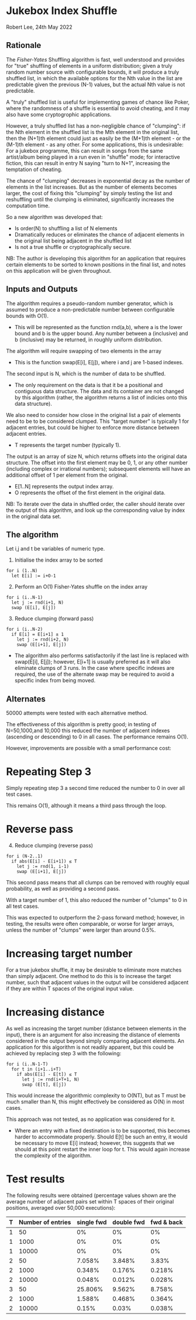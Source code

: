 # Jukebox Index Shuffle

Robert Lee, 24th May 2022

## Rationale

The *Fisher-Yates* Shuffling algorithm is fast, well understood and
provides for "true" shuffling of elements in a uniform distribution;
given a truly random number source with configurable bounds, it will
produce a truly shuffled list, in which the available options for the
Nth value in the list are predictable given the previous (N-1) values,
but the actual Nth value is not predictable.

A "truly" shuffled list is useful for implementing games of chance
like Poker, where the randomness of a shuffle is essential to avoid
cheating, and it may also have some cryptogrophic applications.

However, a truly shuffled list has a non-negligible chance of
"clumping": if the Nth element in the shuffled list is the Mth element
in the original list, then the (N+1)th element could just as easily be
the (M+1)th element - or the (M-1)th element - as any other. For some
applications, this is undesirable: For a jukebox programme, this can
result in songs from the same artist/album being played in a run even
in "shuffle" mode; for interactive fiction, this can result in entry N
saying "turn to N+1", increasing the temptation of cheating.

The chance of "clumping" decreases in exponential decay as the number
of elements in the list increases. But as the number of elements
becomes larger, the cost of fixing this "clumping" by simply testing the
list and reshuffling until the clumping is eliminated, significantly
increases the computation time.

So a new algorithm was developed that:

* Is order(N) to shuffling a list of N elements
* Dramatically reduces or eliminates the chance of adjacent elements
  in the original list being adjacent in the shuffled list
* Is not a true shuffle or cryptographically secure.

NB: The author is developing this algorithm for an application that
requires certain elements to be sorted to known positions in the final
list, and notes on this application will be given throughout.


## Inputs and Outputs

The algorithm requires a pseudo-random number generator, which is
assumed to produce a non-predictable number between configurable
bounds with O(1).

* This will be represented as the function rnd(a,b), where a is the
  lower bound and b is the upper bound. Any number between a
  (inclusive) and b (inclusive) may be returned, in roughly uniform
  distribution.

The algorithm will require swapping of two elements in the array

* This is the function swap(E[i], E[j]), where i and j are 1-based indexes.

The second input is N, which is the number of data to be shuffled.

* The only requirement on the data is that it be a positional and
  contiguous data structure. The data and its container are not
  changed by this algorithm (rather, the algorithm returns a list of
  indicies onto this data structure).


We also need to consider how close in the original list a pair of
elements need to be to be considered clumped. This "target number" is
typically 1 for adjacent entries, but could be higher to enforce more
distance between adjacent entries.

* T represents the target number (typically 1).


The output is an array of size N, which returns offsets into the
original data structure. The offset into the first element may be 0,
1, or any other number (including complex or irrational numbers);
subsequent elements will have an additional offset of 1 per element
from the original.

* E[1..N] represents the output index array.
* O represents the offset of the first element in the original data.

NB: To iterate over the data in shuffled order, the caller should
iterate over the output of this algorithm, and look up the
corresponding value by index in the original data set.


## The algorithm

Let i,j and t be variables of numeric type.

1. Initialise the index array to be sorted

```
for i (1..N)
  let E[i] := i+O-1
```

2. Perform an O(1) Fisher-Yates shuffle on the index array

```
for i (i..N-1)
  let j := rnd(i+1, N)
  swap (E[i], E[j])
```

3. Reduce clumping (forward pass)

```
for i (i..N-2)
  if E[i] = E[i+1] ± 1
    let j := rnd(i+2, N)
    swap (E[i+1], E[j])
```

* The algorithm also performs satisfactorily if the last line is
  replaced with swap(E[i], E[j]); however, E[i+1] is usually preferred
  as it will also eliminate clumps of 3 runs. In the case where
  specific indexes are required, the use of the alternate swap may be
  required to avoid a specific index from being moved.


## Alternates

50000 attempts were tested with each alternative method.

The effectiveness of this algorithm is pretty good; in testing of
N=50,1000,and 10,000 this reduced the number of adjacent indexes (ascending or
descending) to 0 in all cases. The performance remains O(1).

However, improvements are possible with a small performance cost:

# Repeating Step 3

Simply repeating step 3 a second time reduced the number to 0 in over
all test cases.

This remains O(1), although it means a third pass through the loop.

# Reverse pass

4. Reduce clumping (reverse pass)

```
for i (N-2..1)
  if abs(E[i] - E[i+1]) ≤ T
    let j := rnd(1, i-1)
    swap (E[i+1], E[j])
```

This second pass means that all clumps can be removed with roughly equal
probability, as well as providing a second pass.

With a target number of 1, this also reduced the number of "clumps" to 0
in all test cases.

This was expected to outperform the 2-pass forward method; however, in
testing, the results were often comparable, or worse for larger
arrays, unless the number of "clumps" were larger than around 0.5%.

# Increasing target number

For a true jukebox shuffle, it may be desirable to eliminate more
matches than simply adjacent. One method to do this is to increase the
target number, such that adjacent values in the output will be
considered adjacent if they are within T spaces of the original input value.

# Increasing distance

As well as increasing the target number (distance between elements in
the input), there is an argument for also increasing the distance of
elements considered in the output beyond simply comparing adjacent
elements. An application for this algorithm is not readily
apparent, but this could be achieved by replacing step 3 with the
following:

```
for i (i..N-1-T)
  for t in (i+1..i+T)
    if abs(E[i] - E[t]) ≤ T
      let j := rnd(i+T+1, N)
      swap (E[t], E[j])
```

This would increase the algorithmic complexity to O(NT), but as T
must be much smaller than N, this might effectively be considered as
O(N) in most cases.

This approach was not tested, as no application was considered for it.

* Where an entry with a fixed destination is to be supported, this
  becomes harder to accommodate properly. Should E[t] be such an
  entry, it would be necessary to move E[i] instead; however, this
  suggests that we should at this point restart the inner loop for
  t. This would again increase the complexity of the algorithm.


# Test results

The following results were obtained (percentage values shown are the
average number of adjacent pairs set within T spaces of their original
positions, averaged over 50,000 executions):

| T | Number of entries | single fwd | double fwd | fwd & back |
|---|-------------------|------------|------------|------------|
| 1 | 50	              |  0%        | 0%		| 0% |
| 1 | 1000              |  0%        | 0%		| 0% |
| 1 | 10000             |  0%        | 0%		| 0% |
| 2 | 50     	      |  7.058%	   | 3.848%     | 3.83% |
| 2 | 1000	      |  0.348%	   | 0.176%     | 0.218% |
| 2 | 10000             |  0.048%	   | 0.012%     | 0.028% |
| 3 | 50     	      | 25.806%	   | 9.562%     | 8.758% |
| 2 | 1000	      |  1.588%	   | 0.468%     | 0.364% |
| 2 | 10000             |  0.15%     | 0.03%	| 0.038% |
